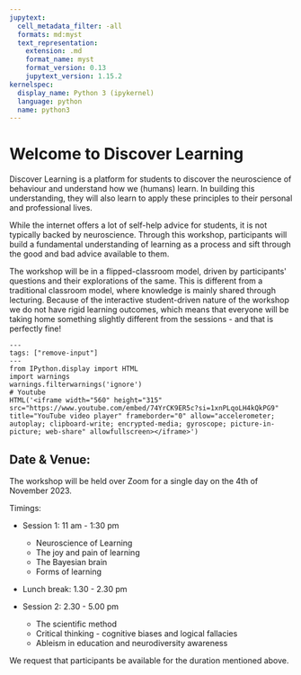 ```yaml
---
jupytext:
  cell_metadata_filter: -all
  formats: md:myst
  text_representation:
    extension: .md
    format_name: myst
    format_version: 0.13
    jupytext_version: 1.15.2
kernelspec:
  display_name: Python 3 (ipykernel)
  language: python
  name: python3
---
```



# Welcome to Discover Learning

Discover Learning is a platform for students to discover the neuroscience of behaviour and understand how we (humans) learn. In building this understanding, they will also learn to apply these principles to their personal and professional lives.

While the internet offers a lot of self-help advice for students, it is not typically backed by neuroscience. Through this workshop, participants will build a fundamental understanding of learning as a process and sift through the good and bad advice available to them.

The workshop will be in a flipped-classroom model, driven by participants' questions and their explorations of the same. This is different from a traditional classroom model, where knowledge is mainly shared through lecturing. Because of the interactive student-driven nature of the workshop we do not have rigid learning outcomes, which means that everyone will be taking home something slightly different from the sessions - and that is perfectly fine!

```{code-cell}
---
tags: ["remove-input"]
---
from IPython.display import HTML
import warnings
warnings.filterwarnings('ignore')
# Youtube
HTML('<iframe width="560" height="315" src="https://www.youtube.com/embed/74YrCK9ER5c?si=1xnPLqoLH4kQkPG9" title="YouTube video player" frameborder="0" allow="accelerometer; autoplay; clipboard-write; encrypted-media; gyroscope; picture-in-picture; web-share" allowfullscreen></iframe>')
```

## Date & Venue:
The workshop will be held over Zoom for a single day on the 4th of November 2023.

Timings: 
* Session 1: 11 am - 1:30 pm
  - Neuroscience of Learning 
  - The joy and pain of learning
  - The Bayesian brain
  - Forms of learning

 
* Lunch break: 1.30 - 2.30 pm

  
* Session 2: 2.30 - 5.00 pm
  - The scientific method
  - Critical thinking - cognitive biases and logical fallacies
  - Ableism in education and neurodiversity awareness

We request that participants be available for the duration mentioned above.
